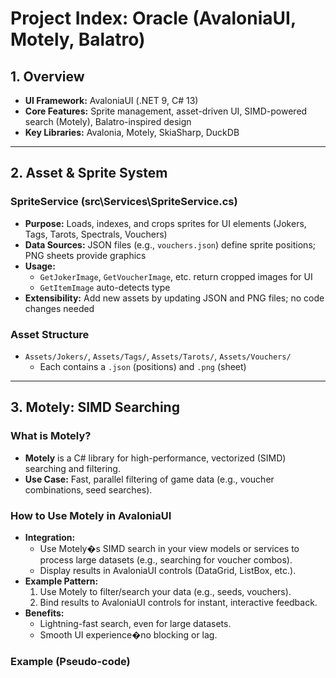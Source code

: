 # Project Index: Oracle (AvaloniaUI, Motely, Balatro)

## 1. Overview

- **UI Framework:** AvaloniaUI (.NET 9, C# 13)
- **Core Features:** Sprite management, asset-driven UI, SIMD-powered search (Motely), Balatro-inspired design
- **Key Libraries:** Avalonia, Motely, SkiaSharp, DuckDB

---

## 2. Asset & Sprite System

### SpriteService (src\Services\SpriteService.cs)
- **Purpose:** Loads, indexes, and crops sprites for UI elements (Jokers, Tags, Tarots, Spectrals, Vouchers)
- **Data Sources:** JSON files (e.g., `vouchers.json`) define sprite positions; PNG sheets provide graphics
- **Usage:**  
  - `GetJokerImage`, `GetVoucherImage`, etc. return cropped images for UI
  - `GetItemImage` auto-detects type
- **Extensibility:** Add new assets by updating JSON and PNG files; no code changes needed

### Asset Structure
- `Assets/Jokers/`, `Assets/Tags/`, `Assets/Tarots/`, `Assets/Vouchers/`
  - Each contains a `.json` (positions) and `.png` (sheet)

---

## 3. Motely: SIMD Searching

### What is Motely?
- **Motely** is a C# library for high-performance, vectorized (SIMD) searching and filtering.
- **Use Case:** Fast, parallel filtering of game data (e.g., voucher combinations, seed searches).

### How to Use Motely in AvaloniaUI
- **Integration:**  
  - Use Motely�s SIMD search in your view models or services to process large datasets (e.g., searching for voucher combos).
  - Display results in AvaloniaUI controls (DataGrid, ListBox, etc.).
- **Example Pattern:**
  1. Use Motely to filter/search your data (e.g., seeds, vouchers).
  2. Bind results to AvaloniaUI controls for instant, interactive feedback.
- **Benefits:**  
  - Lightning-fast search, even for large datasets.
  - Smooth UI experience�no blocking or lag.

### Example (Pseudo-code)